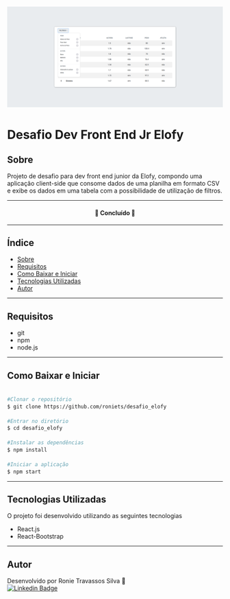 <h1>
    <img src="./public/apresentação.png">
</h1>

# Desafio Dev Front End Jr Elofy

## Sobre

Projeto de desafio para dev front end junior da Elofy, compondo uma aplicação client-side que consome dados de uma planilha em formato CSV e exibe os dados em uma tabela com a possibilidade de utilização de filtros.

---

<h4 align="center"> 
	🚧  Concluído  🚧
</h4>

---

## Índice

* [Sobre](#sobre)
* [Requisitos](#requisitos)
* [Como Baixar e Iniciar](#como-baixar-e-iniciar)
* [Tecnologias Utilizadas](#tecnologias-utilizadas)
* [Autor](#autor)

---

## Requisitos

- git
- npm
- node.js

---

## Como Baixar e Iniciar

```bash

#Clonar o repositório
$ git clone https://github.com/roniets/desafio_elofy

#Entrar no diretório
$ cd desafio_elofy

#Instalar as dependências
$ npm install

#Iniciar a aplicação
$ npm start

```

---

## Tecnologias Utilizadas

O projeto foi desenvolvido utilizando as seguintes tecnologias

- React.js
- React-Bootstrap

---

## Autor

Desenvolvido por Ronie Travassos Silva 🚀
<br>
[![Linkedin Badge](https://img.shields.io/badge/-Ronie-1E90FF?style=flat-square&logo=Linkedin&logoColor=white&link=https://www.linkedin.com/in/ronie-travassos-silva-48769b61/)](https://www.linkedin.com/in/ronie-travassos-silva-48769b61/) 
